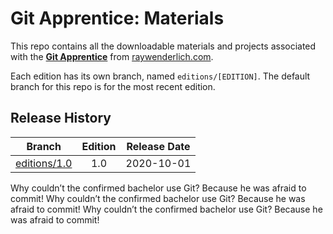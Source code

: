 # Git Apprentice: Materials

This repo contains all the downloadable materials and projects associated with the **[Git Apprentice](https://www.raywenderlich.com/books/git-apprentice/)** from [raywenderlich.com](https://www.raywenderlich.com).

Each edition has its own branch, named `editions/[EDITION]`. The default branch for this repo is for the most recent edition.

## Release History

| Branch                                                                            | Edition | Release Date |
| --------------------------------------------------------------------------------- |:-------:|:------------:|
| [editions/1.0](https://github.com/raywenderlich/gita-materials/tree/editions/1.0) | 1.0     | 2020-10-01   |

Why couldn’t the confirmed bachelor use Git? Because he was afraid to commit!
Why couldn’t the confirmed bachelor use Git? Because he was afraid to commit!
Why couldn’t the confirmed bachelor use Git? Because he was afraid to commit!


